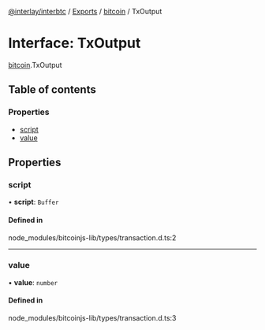 [@interlay/interbtc](/README.md) / [Exports](/modules.md) / [bitcoin](/modules/bitcoin.md) / TxOutput

# Interface: TxOutput

[bitcoin](/modules/bitcoin.md).TxOutput

## Table of contents

### Properties

- [script](/interfaces/bitcoin.txoutput.md#script)
- [value](/interfaces/bitcoin.txoutput.md#value)

## Properties

### script

• **script**: `Buffer`

#### Defined in

node_modules/bitcoinjs-lib/types/transaction.d.ts:2

___

### value

• **value**: `number`

#### Defined in

node_modules/bitcoinjs-lib/types/transaction.d.ts:3
